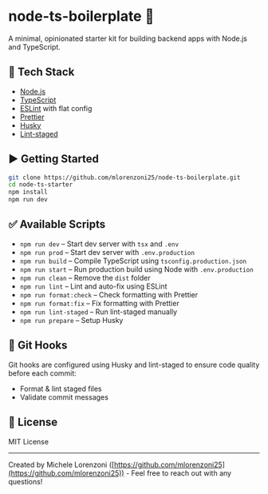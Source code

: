 # node-ts-boilerplate 🚀

A minimal, opinionated starter kit for building backend apps with Node.js and TypeScript.

## 🔧 Tech Stack

- [Node.js](https://nodejs.org/)
- [TypeScript](https://www.typescriptlang.org/)
- [ESLint](https://eslint.org/) with flat config
- [Prettier](https://prettier.io/)
- [Husky](https://typicode.github.io/husky/#/)
- [Lint-staged](https://github.com/okonet/lint-staged)

## ▶️ Getting Started

```bash
git clone https://github.com/mlorenzoni25/node-ts-boilerplate.git
cd node-ts-starter
npm install
npm run dev
```

## ✅ Available Scripts

- `npm run dev` – Start dev server with `tsx` and `.env`
- `npm run prod` – Start dev server with `.env.production`
- `npm run build` – Compile TypeScript using `tsconfig.production.json`
- `npm run start` – Run production build using Node with `.env.production`
- `npm run clean` – Remove the `dist` folder
- `npm run lint` – Lint and auto-fix using ESLint
- `npm run format:check` – Check formatting with Prettier
- `npm run format:fix` – Fix formatting with Prettier
- `npm run lint-staged` – Run lint-staged manually
- `npm run prepare` – Setup Husky

## 💼 Git Hooks

Git hooks are configured using Husky and lint-staged to ensure code quality before each commit:

- Format & lint staged files
- Validate commit messages

## 📄 License

MIT License

---

Created by Michele Lorenzoni ([https://github.com/mlorenzoni25](https://github.com/mlorenzoni25)) - Feel free to reach out with any questions!
